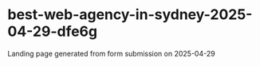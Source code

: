 # best-web-agency-in-sydney-2025-04-29-dfe6g
Landing page generated from form submission on 2025-04-29
